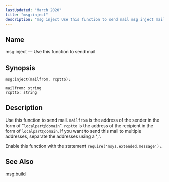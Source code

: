 ```yaml
---
lastUpdated: "March 2020"
title: "msg:inject"
description: "msg inject Use this function to send mail msg inject mailfrom rcptto Use this function to send mail mailfrom is the address of the sender in the form of localpart domain rcptto is the address of the recipient in the form of localpart domain If you want to send this..."
---
```


<a name="lua.ref.msg_inject"></a> 
## Name

msg:inject — Use this function to send mail

<a name="idp25478560"></a> 
## Synopsis

`msg:inject(mailfrom, rcptto);`

```
mailfrom: string
rcptto: string
```
<a name="idp25481264"></a> 
## Description

Use this function to send mail. `mailfrom` is the address of the sender in the form of "`localpart@domain`". `rcptto` is the address of the recipient in the form of `localpart@domain`. If you want to send this mail to multiple addresses, separate the addresses using a ‘`,`’.

Enable this function with the statement `require('msys.extended.message');`.

<a name="idp25486288"></a> 
## See Also

[msg:build](/momentum/3/3-reference/3-reference-lua-ref-msg-build)